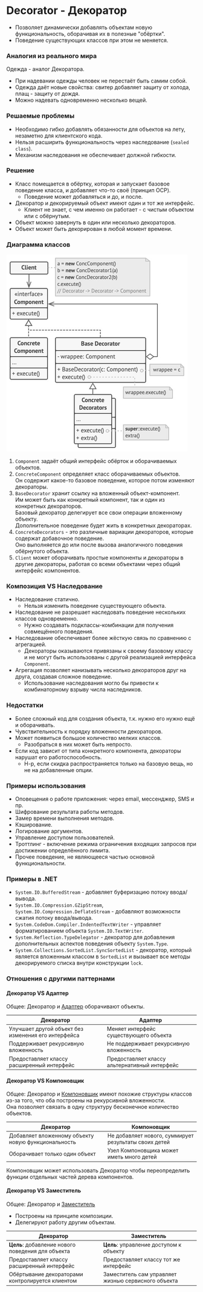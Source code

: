 ﻿# Decorator - Декоратор
* Позволяет динамически добавлять объектам новую функциональность, оборачивая их в полезные "обёртки".
* Поведение существующих классов при этом не меняется.

### Аналогия из реального мира
Одежда - аналог Декоратора.  
* При надевании одежды человек не перестаёт быть самим собой.
* Одежда даёт новые свойства: свитер добавляет защиту от холода, плащ - защиту от дождя.
* Можно надевать одновременно несколько вещей.

### Решаемые проблемы
* Необходимо гибко добавлять обязанности для объектов на лету, незаметно для клиентского кода.
* Нельзя расширить функциональность через наследование (`sealed class`).
* Механизм наследования не обеспечивает должной гибкости.

### Решение
* Класс помещается в обёртку, которая и запускает базовое поведение класса, и добавляет что-то своё (принцип OCP).
  * Поведение может добавляться и до, и после.
* Декоратор и декорируемый объект имеют один и тот же интерфейс.
  * Клиент не знает, с чем именно он работает - с чистым объектом или с обёрнутым.
* Объект можно завернуть в один или несколько декораторов.
* Объект может быть декорирован в любой момент времени.

### Диаграмма классов
![Class diagram](Decorator.jpg)
1. `Component` задаёт общий интерфейс обёрток и оборачиваемых объектов.
2. `ConcreteComponent` определяет класс оборачиваемых объектов.  
Он содержит какое-то базовое поведение, которое потом изменяют декораторы.
3. `BaseDecorator` хранит ссылку на вложенный объект-компонент.  
Им может быть как конкретный компонент, так и один из конкретных декораторов.  
Базовый декоратор делегирует все свои операции вложенному объекту.  
Дополнительное поведение будет жить в конкретных декораторах.
4. `ConcreteDecorators` - это различные вариации декораторов, которые содержат добавочное поведение.  
Оно выполняется до или после вызова аналогичного поведения обёрнутого объекта.
5. `Client` может оборачивать простые компоненты и декораторы в другие декораторы, работая со всеми объектами через общий интерфейс компонентов.

### Композиция VS Наследование
* Наследование статично.
  * Нельзя изменить поведение существующего объекта.
* Наследование не разрешает наследовать поведение нескольких классов одновременно.
  * Нужно создавать подклассы-комбинации для получения совмещённого поведения.
* Наследование обеспечивает более жёсткую связь по сравнению с агрегацией.
  * Декораторы оказываются привязаны к своему базовому классу и не могут быть использованы с другой реализацией интерфейса `Component`.
* Агрегация позволяет нанизывать несколько декораторов друг на друга, создавая сложное поведение.
  * Использование наследования могло бы привести к комбинаторному взрыву числа наследников. 

### Недостатки
* Более сложный код для создания объекта, т.к. нужно его нужно ещё и оборачивать.
* Чувствительность к порядку вложенности декораторов.
* Может появиться большое количество мелких классов.
  * Разобраться в них может быть непросто.
* Если код зависит от типа конкретного компонента, декораторы нарушат его работоспособность.
  * Н-р, если скидка распространяется только на базовую вещь, но не на добавленные опции.

### Примеры использования
* Оповещения о работе приложения: через email, мессенджер, SMS и пр.
* Шифрование результата работы методов.
* Замер времени выполнения методов.
* Кэширование.
* Логирование аргументов.
* Управление доступом пользователей.
* Троттлинг - включение режима ограничения входящих запросов при достижении определённого лимита.
* Прочее поведение, не являющееся частью основной функциональности.

### Примеры в .NET
* `System.IO.BufferedStream` - добавляет буферизацию потоку ввода/вывода.
* `System.IO.Compression.GZipStream`, `System.IO.Compression.DeflateStream` - добавляют возможности сжатия потоку ввода/вывода.
* `System.CodeDom.Compiler.IndentedTextWriter` - управляет форматированием объекта `System.IO.TextWriter`.
* `System.Reflection.TypeDelegator` - декоратор для добавления дополнительных аспектов поведения объекту `System.Type`.
* `System.Collections.SortedList.SyncSortedList` - декоратор, который является вложенным классом в `SortedList` и вызывает все методы декорируемого списка внутри конструкции `lock`.

### Отношения с другими паттернами


#### Декоратор VS Адаптер
Общее: Декоратор и [Адаптер](../Adapter/Adapter.md) оборачивают объекты.

| Декоратор                                           | Адаптер                                       |
|-----------------------------------------------------|-----------------------------------------------|
| Улучшает другой объект без изменения его интерфейса | Меняет интерфейс существующего объекта        |
| Поддерживает рекурсивную вложенность                | Не поддерживает рекурсивную вложенность       |
| Предоставляет классу расширенный интерфейс          | Предоставляет классу альтернативный интерфейс |

#### Декоратор VS Компоновщик
Общее: Декоратор и [Компоновщик](../Composite/Composite.md) имеют похожие структуры классов из-за того, что оба построены на рекурсивной вложенности.  
Она позволяет связать в одну структуру бесконечное количество объектов.

| Декоратор                                           | Компоновщик                                           |
|-----------------------------------------------------|-------------------------------------------------------|
| Добавляет вложенному объекту новую функциональность | Не добавляет нового, суммирует результаты своих детей |
| Оборачивает только один объект                      | Узел Компоновщика может иметь много детей             |

Компоновщик может использовать Декоратор чтобы переопределить функции отдельных частей дерева компонентов.

#### Декоратор VS Заместитель
Общее: Декоратор и [Заместитель](../Proxy/Proxy.md)
* Построены на принципе композиции.
* Делегируют работу другим объектам.

| Декоратор                                          | Заместитель                                         |
|----------------------------------------------------|-----------------------------------------------------|
| **Цель**: добавление нового поведения для объекта  | **Цель**: управление доступом к объекту             |
| Предоставляет классу расширенный интерфейс         | Предоставляет классу тот же интерфейс               |
| Обёртывание декораторами контролируется клиентом   | Заместитель сам управляет жизнью сервисного объекта |
